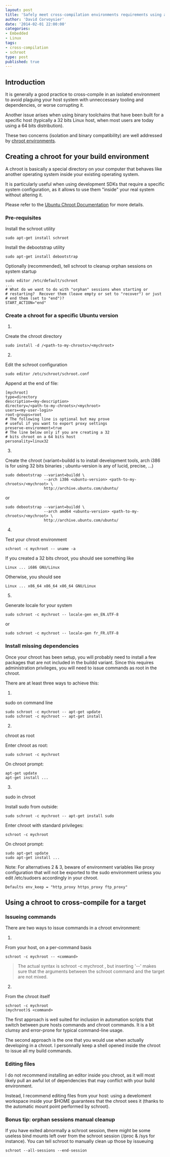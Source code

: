 ```yaml
---
layout: post
title: 'Safely meet cross-compilation environments requirements using a chroot'
author: 'David Corvoysier'
date: '2014-02-01 22:00:00'
categories:
- Embedded
- Linux
tags:
- cross-compilation
- schroot
type: post
published: true
---
```


## Introduction

It is generally a good practice to cross-compile in an isolated environment to avoid plaguing your host system with unneccessary tooling and dependencies, or worse corrupting it.

Another issue arises when using binary toolchains that have been built for a specific host (typically a 32 bits Linux host, when most users are today using a 64 bits distribution).

These two concerns (isolation and binary compatibility) are well addressed by [chroot environments](https://wiki.debian.org/chroot).

<!--more-->

## Creating a chroot for your build environment

A chroot is basically a special directory on your computer that behaves like another operating system inside your existing operating system.

It is particularly useful when using development SDKs that require a specific system configuration, as it allows to use them "inside" your real system without altering it.

Please refer to the [Ubuntu Chroot Documentation](https://help.ubuntu.com/community/BasicChroot) for more details.

### Pre-requisites

Install the schroot utility

    sudo apt-get install schroot

Install the debootstrap utility

    sudo apt-get install debootstrap

Optionally (recommended), tell schroot to cleanup orphan sessions on system startup

    sudo editor /etc/default/schroot
    ...
    # What do we want to do with "orphan" sessions when starting or
    # restarting?  Recover them (leave empty or set to "recover") or just
    # end them (set to "end")?
    START_ACTION="end"

### Create a chroot for a specific Ubuntu version

1.
Create the chroot directory

    sudo install -d /<path-to-my-chroots>/<mychroot>

2.
Edit the schroot configuration

    sudo editor /etc/schroot/schroot.conf

Append at the end of file:

    [mychroot]
    type=directory
    description=<my-description>
    directory=/<path-to-my-chroots>/<mychroot>
    users=<my-user-login>
    root-groups=root
    # The following line is optional but may prove
    # useful if you want to export proxy settings
    preserve-environment=true
    # The line below only if you are creating a 32
    # bits chroot on a 64 bits host
    personality=linux32


3.
Create the chroot (variant=buildd is to install development tools, arch i386 is for using 32 bits binaries ; ubuntu-version is any of lucid, precise, ...)

    sudo debootstrap --variant=buildd \
                     --arch i386 <ubuntu-version> <path-to-my-chroots>/<mychroot> \
                     http://archive.ubuntu.com/ubuntu/

or

    sudo debootstrap --variant=buildd \
                     --arch amd64 <ubuntu-version> <path-to-my-chroots>/<mychroot> \
                     http://archive.ubuntu.com/ubuntu/

4.
Test your chroot environment

    schroot -c mychroot -- uname -a

If you created a 32 bits chroot, you should see something like

    Linux ... i686 GNU/Linux

Otherwise, you should see

    Linux ... x86_64 x86_64 x86_64 GNU/Linux


5.
Generate locale for your system

    sudo schroot -c mychroot -- locale-gen en_EN.UTF-8

or

    sudo schroot -c mychroot -- locale-gen fr_FR.UTF-8

### Install missing dependencies

Once your chroot has been setup, you will probably need to install a few packages that are not included in the buildd variant. Since this requires administration privileges, you will need to issue commands as root in the chroot.

There are at least three ways to achieve this:

1.
sudo on command line

    sudo schroot -c mychroot -- apt-get update
    sudo schroot -c mychroot -- apt-get install

2.
chroot as root

Enter chroot as root:

    sudo schroot -c mychroot

On chroot prompt:

    apt-get update
    apt-get install ...

3.
sudo in chroot

Install sudo from outside:

    sudo schroot -c mychroot -- apt-get install sudo

Enter chroot with standard privileges:

    schroot -c mychroot

On chroot prompt:

    sudo apt-get update
    sudo apt-get install ...

Note: For alternatives 2 & 3, beware of environment variables like proxy configuration that will not be exported to the sudo environment unless you edit /etc/sudoers accordingly in your chroot.

    Defaults env_keep = "http_proxy https_proxy ftp_proxy"

## Using a chroot to cross-compile for a target

### Issueing commands

There are two ways to issue commands in a chroot environment:

1.
From your host, on a per-command basis

    schroot -c mychroot -- <command>

>The actual syntax is schroot -c mychroot <command>, but inserting '--' makes sure that the arguments between the schroot command and the target <command> are not mixed.

2.
From the chroot itself

    schroot -c mychroot
    (mychroot)$ <command>

The first approach is well suited for inclusion in automation scripts that switch between pure hosts commands and chroot commands. It is a bit clumsy and error-prone for typical command-line usage.

The second approach is the one that you would use when actually developing in a chroot. I personnally keep a shell opened inside the chroot to issue all my build commands.

### Editing files

I do not recommend installing an editor inside you chroot, as it will most likely pull an awful lot of dependencies that may conflict with your build environment.

Instead, I recommend editing files from your host: using a develoment workspace inside your $HOME guarantees that the chroot sees it (thanks to the automatic mount point performed by schroot).


### Bonus tip: orphan sessions manual cleanup

If you have exited abnormally a schroot session, there might be some useless bind mounts left over from the schroot session (/proc & /sys for instance). You can tell schroot to manually clean up those by issueuing 

    schroot --all-sessions --end-session
